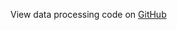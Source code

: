 View data processing code on [GitHub](https://github.com/vitessce/vitessce-python/tree/main/demos/human-lymph-node-10x-visium)